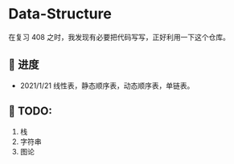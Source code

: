 # Data-Structure

在复习 408 之时，我发现有必要把代码写写，正好利用一下这个仓库。

## 🤖 进度

* 2021/1/21 线性表，静态顺序表，动态顺序表，单链表。

## 🍗 TODO:

1. 栈
2. 字符串
3. 图论



